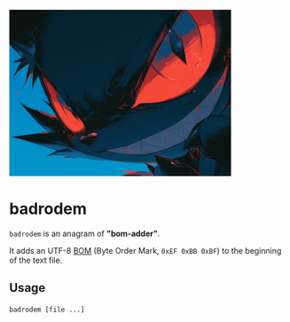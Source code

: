 ![hero image](https://github.com/2lz4m3/badrodem/blob/assets/img/hero_400x300.png?raw=true)

# badrodem

`badrodem` is an anagram of __"bom-adder"__.

It adds an UTF-8 [BOM](https://en.wikipedia.org/wiki/Byte_order_mark) (Byte Order Mark, `0xEF 0xBB 0xBF`) to the beginning of the text file.

## Usage

```
badrodem [file ...]
```

